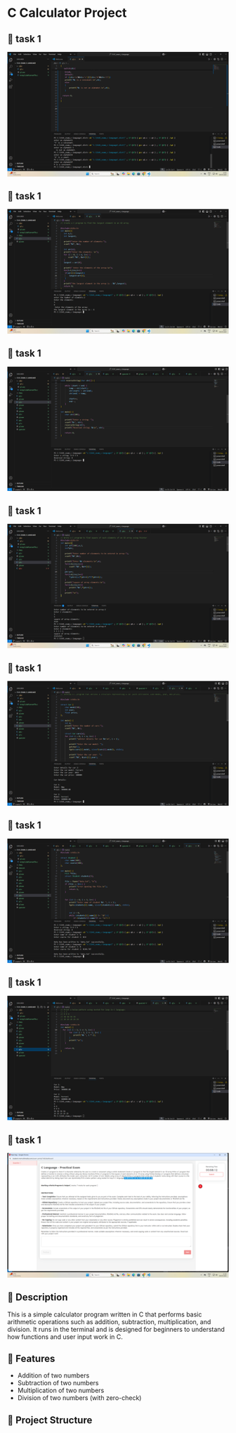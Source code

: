 # C Calculator Project

## 🚀 task 1
![task 1 ](img/1.png)
## 🚀 task 1
![task 2 ](img/2.png)
## 🚀 task 1
![task 3 ](img/3.png)
## 🚀 task 1
![task 4 ](img/4.png)
## 🚀 task 1
![task 5 ](img/5.png)
## 🚀 task 1
![task 6 ](img/6.png)
## 🚀 task 1
![task 7 ](img/7.png)
## 🚀 task 1
![task quesss ](img/ques-ss.png)

## 📝 Description

This is a simple calculator program written in C that performs basic arithmetic operations such as addition, subtraction, multiplication, and division. It runs in the terminal and is designed for beginners to understand how functions and user input work in C.

## 🚀 Features

- Addition of two numbers  
- Subtraction of two numbers  
- Multiplication of two numbers  
- Division of two numbers (with zero-check)

## 📁 Project Structure

